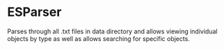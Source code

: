 # ESParser

Parses through all .txt files in data directory and allows viewing individual objects by type as well as allows searching for specific objects.
